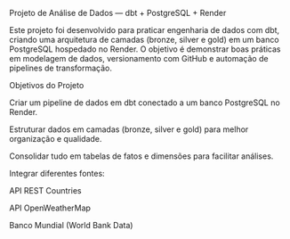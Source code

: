 Projeto de Análise de Dados — dbt + PostgreSQL + Render

Este projeto foi desenvolvido para praticar engenharia de dados com dbt, criando uma arquitetura de camadas (bronze, silver e gold) em um banco PostgreSQL hospedado no Render.
O objetivo é demonstrar boas práticas em modelagem de dados, versionamento com GitHub e automação de pipelines de transformação.

Objetivos do Projeto

Criar um pipeline de dados em dbt conectado a um banco PostgreSQL no Render.

Estruturar dados em camadas (bronze, silver e gold) para melhor organização e qualidade.

Consolidar tudo em tabelas de fatos e dimensões para facilitar análises.

Integrar diferentes fontes:

API REST Countries

API OpenWeatherMap

Banco Mundial (World Bank Data)
